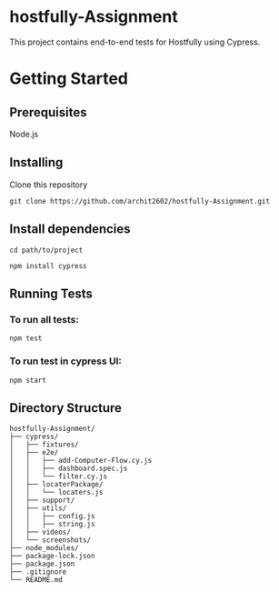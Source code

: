 # hostfully-Assignment
This project contains end-to-end tests for Hostfully using Cypress.

# Getting Started
## Prerequisites
Node.js

## Installing
Clone this repository
```
git clone https://github.com/archit2602/hostfully-Assignment.git
```

## Install dependencies
```
cd path/to/project
```
```
npm install cypress
```

## Running Tests
  ### To run all tests:
  ```
  npm test
  ```
  ### To run test in cypress UI:
  ```
  npm start
  ```

## Directory Structure

```
hostfully-Assignment/
├── cypress/
│   ├── fixtures/
│   ├── e2e/
│   │   ├── add-Computer-Flow.cy.js
│   │   ├── dashboard.spec.js
│   │   └── filter.cy.js
│   ├── locaterPackage/
│   │   └── locaters.js
│   ├── support/
│   ├── utils/
│   │   ├── config.js
│   │   ├── string.js
│   ├── videos/
│   └── screenshots/
├── node_modules/
├── package-lock.json
├── package.json
├── .gitignore
└── README.md
```
